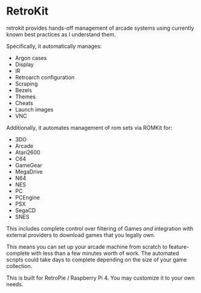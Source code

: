 # RetroKit

retrokit provides hands-off management of arcade systems using currently known best
practices as I understand them.

Specifically, it automatically manages:

* Argon cases
* Display
* IR
* Retroarch configuration
* Scraping
* Bezels
* Themes
* Cheats
* Launch images
* VNC

Additionally, it automates management of rom sets via ROMKit for:

* 3DO
* Arcade
* Atari2600
* C64
* GameGear
* MegaDrive
* N64
* NES
* PC
* PCEngine
* PSX
* SegaCD
* SNES

This includes complete control over filtering of Games *and* integration
with external providers to download games that you legally own.

This means you can set up your arcade machine from scratch to feature-complete
with less than a few minutes worth of work.  The automated scripts could take
days to complete depending on the size of your game collection.

This is built for RetroPie / Raspberry Pi 4.  You may customize it to your
own needs.
